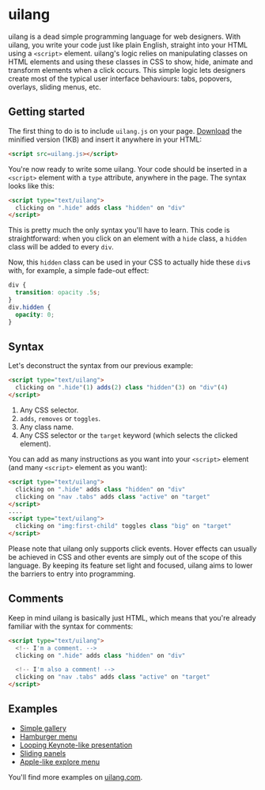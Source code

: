 # uilang

uilang is a dead simple programming language for web designers. With uilang, you write your code just like plain English, straight into your HTML using a `<script>` element. uilang's logic relies on manipulating classes on HTML elements and using these classes in CSS to show, hide, animate and transform elements when a click occurs. This simple logic lets designers create most of the typical user interface behaviours: tabs, popovers, overlays, sliding menus, etc.

## Getting started

The first thing to do is to include `uilang.js` on your page. [Download](http://uilang.com/lib/production/uilang.js) the minified version (1KB) and insert it anywhere in your HTML:

```html
<script src=uilang.js></script>
```
You're now ready to write some uilang. Your code should be inserted in a `<script>` element with a `type` attribute, anywhere in the page. The syntax looks like this:

```html
<script type="text/uilang">
  clicking on ".hide" adds class "hidden" on "div"
</script>
```
This is pretty much the only syntax you'll have to learn. This code is straightforward: when you click on an element with a `hide` class, a `hidden` class will be added to every `div`.

Now, this `hidden` class can be used in your CSS to actually hide these `div`s with, for example, a simple fade-out effect:

```css
div {
  transition: opacity .5s;
}
div.hidden {
  opacity: 0;
}
```
## Syntax

Let's deconstruct the syntax from our previous example:

```html
<script type="text/uilang">
  clicking on ".hide"(1) adds(2) class "hidden"(3) on "div"(4)
</script>
```
1. Any CSS selector.
2. `adds`, `removes` or `toggles`.
3. Any class name.
4. Any CSS selector or the `target` keyword (which selects the clicked element).

You can add as many instructions as you want into your `<script>` element (and many `<script>` element as you want):

```html
<script type="text/uilang">
  clicking on ".hide" adds class "hidden" on "div"
  clicking on "nav .tabs" adds class "active" on "target"
</script>
....
<script type="text/uilang">
  clicking on "img:first-child" toggles class "big" on "target"
</script>
```

Please note that uilang only supports click events. Hover effects can usually be achieved in CSS and other events are simply out of the scope of this language. By keeping its feature set light and focused, uilang aims to lower the barriers to entry into programming.

## Comments

Keep in mind uilang is basically just HTML, which means that you're already familiar with the syntax for comments:

```html
<script type="text/uilang">
  <!-- I'm a comment. -->
  clicking on ".hide" adds class "hidden" on "div"

  <!-- I'm also a comment! -->
  clicking on "nav .tabs" adds class "active" on "target"
</script>
```

## Examples

* [Simple gallery](http://demos.uilang.com/gallery/)
* [Hamburger menu](http://demos.uilang.com/hamburger-menu/)
* [Looping Keynote-like presentation](http://demos.uilang.com/keynote/)
* [Sliding panels](http://demos.uilang.com/sliding-panels/)
* [Apple-like explore menu](http://demos.uilang.com/explore-menu/)

You'll find more examples on [uilang.com](http://uilang.com).
